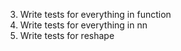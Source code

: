3. Write tests for everything in function
4. Write tests for everything in nn
5. Write tests for reshape
